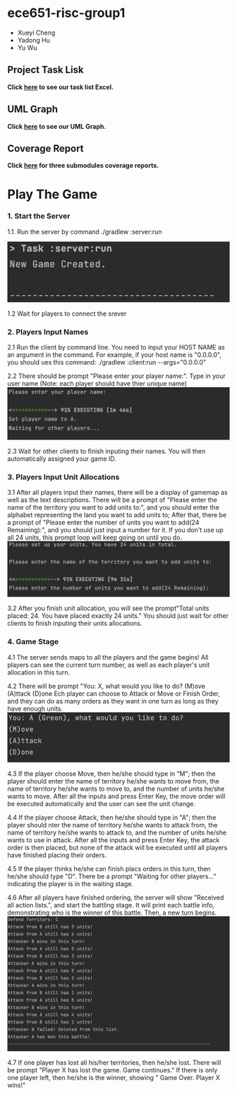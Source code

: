 # ece651-risc-group1

- Xueyi Cheng
- Yadong Hu
- Yu Wu


## Project Task Lisk

**Click [here](https://prodduke-my.sharepoint.com/:x:/r/personal/yh342_duke_edu/Documents/ECE%20651%20Group%201%20Project%20Task%20List.xlsx?d=w18e83f614ba7499d93c805d3011429e5&csf=1&web=1&e=59rJHC) to see our task list Excel.**


## UML Graph

**Click [here](https://drive.google.com/file/d/13v6J-FuXI0Vu6otDA5NVHJfm0nQvAoAf/view?usp=sharing) to see our UML Graph.**


## Coverage Report

**Click [here](https://hugo.pages.oit.duke.edu/ece651-sp23-group1) for three submodules coverage reports.**


# Play The Game

### 1. Start the Server

1.1. Run the server by command ./gradlew :server:run

![](assets/images/1.png)

1.2  Wait for players to connect the srever

### 2. Players Input Names

2.1  Run the client by command line. You need to input your HOST NAME as an argument in the command. For example, if your  host name is "0.0.0.0", you should ues this command:   ./gradlew :client:run --args="0.0.0.0"

2.2  There should be prompt "Please enter your player name:". Type in your user name (Note: each player should have thier unique name)
![](assets/images/3.png)

2.3  Wait for other clients to finish inputing their names. You will then automatically assigned your game ID.

### 3. Players Input Unit Allocations

3.1  After all players input their names, there will be a display of gamemap as well as the text descriptions. There will be a prompt of "Please enter the name of the territory you want to add units to:", and you should enter the alphabet representing the land you want to add units to; After that, there be a prompt of "Please enter the number of units you want to add(24 Remaining):", and you should just input a number for it. If you don't use up all 24 units, this prompt loop will keep going on until you do.
![](assets/images/4.png)

3.2  After you finish unit allocation, you will see the prompt"Total units placed: 24. You have placed exactly 24 units." You should just wait for other clients to finish inputing their units allocations.

### 4. Game Stage

4.1  The server sends maps to all the players and the game begins! All players can see the current turn number, as well as each player's unit allocation in this turn. 

4.2  There will be prompt "You: X, what would you like to do? (M)ove (A)ttack (D)one
Ech player can choose to Attack or Move or Finish Order, and they can do as many orders as they want in one turn as long as they have enough units. 
![](assets/images/5.png)

4.3  If the player choose Move, then he/she should type in "M"; then the player should enter the name of territory he/she wants to move from, the name of territory he/she wants to move to, and the number of units he/she wants to move. After all the inputs and press Enter Key, the move order will be executed automatically and the user can see the unit change.

4.4  If the player choose Attack, then he/she should type in "A"; then the player should nter the name of territory he/she wants to attack from, the name of territory he/she wants to attack to, and the number of units he/she wants to use in attack. After all the inputs and press Enter Key, the attack order is then placed, but none of the attack will be executed until all players have finished placing their orders.

4.5  If the player thinks he/she can finish placs orders in this turn, then he/she should type "D".  There be a prompt "Waiting for other players..." indicating the player is in the waiting stage.

4.6  After all players have finished ordering, the server will show "Received all action lists.", and start the battling stage. It will print each battle info, demonstrating who is the winner of this battle. Then, a new turn begins.
![](assets/images/6.png)

4.7   If one player has lost all his/her territories, then he/she lost. There will be prompt "Player X has lost the game. Game continues." If there is only one player left, then he/she is the winner, showing " Game Over. Player X wins!"


